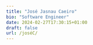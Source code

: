 ```yaml
---
title: "José Jasnau Caeiro"
bio: "Software Engineer"
date: 2024-02-27T17:30:15+01:00
draft: false
url: /joséC/
---
```


